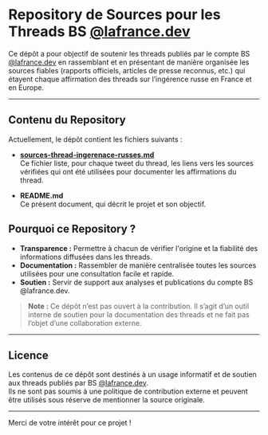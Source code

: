 # Repository de Sources pour les Threads BS [@lafrance.dev](https://bsky.app/profile/lafrance.dev)

Ce dépôt a pour objectif de soutenir les threads publiés par le compte BS [@lafrance.dev](https://bsky.app/profile/lafrance.dev) en rassemblant et en présentant de manière organisée les sources fiables (rapports officiels, articles de presse reconnus, etc.) qui étayent chaque affirmation des threads sur l’ingérence russe en France et en Europe.

---

## Contenu du Repository

Actuellement, le dépôt contient les fichiers suivants :
- **[sources-thread-ingerenace-russes.md](
https://github.com/LaFranceDev/sources/blob/main/thread-ingerenace-russes.md)**  
  Ce fichier liste, pour chaque tweet du thread, les liens vers les sources vérifiées qui ont été utilisées pour documenter les affirmations du thread.

- **README.md**  
  Ce présent document, qui décrit le projet et son objectif.

## Pourquoi ce Repository ?

- **Transparence :** Permettre à chacun de vérifier l'origine et la fiabilité des informations diffusées dans les threads.
- **Documentation :** Rassembler de manière centralisée toutes les sources utilisées pour une consultation facile et rapide.
- **Soutien :** Servir de support aux analyses et publications du compte BS @lafrance.dev.

> **Note :** Ce dépôt n’est pas ouvert à la contribution. Il s’agit d’un outil interne de soutien pour la documentation des threads et ne fait pas l’objet d’une collaboration externe.
---

## Licence

Les contenus de ce dépôt sont destinés à un usage informatif et de soutien aux threads publiés par BS [@lafrance.dev](https://bsky.app/profile/lafrance.dev).  
Ils ne sont pas soumis à une politique de contribution externe et peuvent être utilisés sous réserve de mentionner la source originale.

---

Merci de votre intérêt pour ce projet !